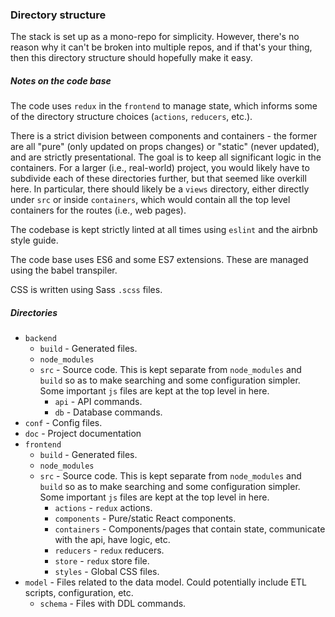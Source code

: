 ### Directory structure

The stack is set up as a mono-repo for simplicity. However, there's no reason why it can't be broken into multiple repos, and if that's your thing, then this directory structure should hopefully make it easy.

##### Notes on the code base

The code uses `redux` in the `frontend` to manage state, which informs some of the directory structure choices (`actions`, `reducers`, etc.).

There is a strict division between components and containers - the former are all "pure" (only updated on props changes) or "static" (never updated), and are strictly presentational. The goal is to keep all significant logic in the containers. For a larger (i.e., real-world) project, you would likely have to subdivide each of these directories further, but that seemed like overkill here. In particular, there should likely be a `views` directory, either directly under `src` or inside `containers`, which would contain all the top level containers for the routes (i.e., web pages).

The codebase is kept strictly linted at all times using `eslint` and the airbnb style guide.

The code base uses ES6 and some ES7 extensions. These are managed using the babel transpiler.

CSS is written using Sass `.scss` files.

##### Directories

* `backend`
  * `build` - Generated files.
  * `node_modules`
  * `src` - Source code. This is kept separate from `node_modules` and `build` so as to make searching and some configuration simpler. Some important `js` files are kept at the top level in here.
    * `api` - API commands.
    * `db` - Database commands.
* `conf` - Config files.
* `doc` - Project documentation
* `frontend`
  * `build` - Generated files.
  * `node_modules`
  * `src` - Source code. This is kept separate from `node_modules` and `build` so as to make searching and some configuration simpler. Some important `js` files are kept at the top level in here.
    * `actions` - `redux` actions.
    * `components` - Pure/static React components.
    * `containers` - Components/pages that contain state, communicate with the api, have logic, etc.
    * `reducers` - `redux` reducers.
    * `store` - `redux` store file.
    * `styles` - Global CSS files.
* `model` - Files related to the data model. Could potentially include ETL scripts, configuration, etc.
  * `schema` - Files with DDL commands.
